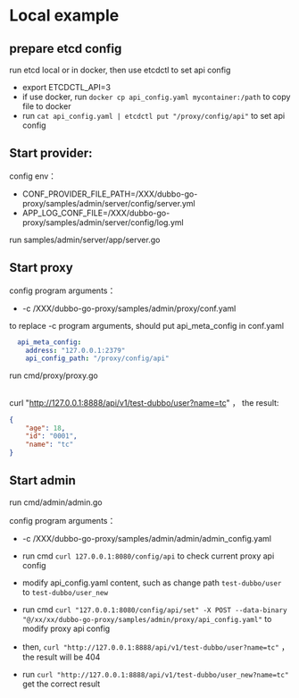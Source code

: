 # Local example

## prepare etcd config

run etcd local or in docker, then use etcdctl to set api config

- export ETCDCTL_API=3
- if use docker, run `docker cp api_config.yaml mycontainer:/path` to copy file to docker
- run `cat api_config.yaml | etcdctl put "/proxy/config/api"` to set api config


## Start provider:

config env：
- CONF_PROVIDER_FILE_PATH=/XXX/dubbo-go-proxy/samples/admin/server/config/server.yml
- APP_LOG_CONF_FILE=/XXX/dubbo-go-proxy/samples/admin/server/config/log.yml

run samples/admin/server/app/server.go

## Start proxy

config program arguments：
- -c /XXX/dubbo-go-proxy/samples/admin/proxy/conf.yaml 

to replace -c program arguments, should put api_meta_config in conf.yaml 

```yaml
  api_meta_config:
    address: "127.0.0.1:2379"
    api_config_path: "/proxy/config/api"
```


run cmd/proxy/proxy.go

## 

curl "http://127.0.0.1:8888/api/v1/test-dubbo/user?name=tc" ， the result:

```json
{
    "age": 18,
    "id": "0001",
    "name": "tc"
}
```

## Start admin

run cmd/admin/admin.go

config program arguments：
- -c /XXX/dubbo-go-proxy/samples/admin/admin/admin_config.yaml 


- run cmd `curl 127.0.0.1:8080/config/api` to check current proxy api config
- modify api_config.yaml content, such as change path `test-dubbo/user` to `test-dubbo/user_new`
- run cmd `curl "127.0.0.1:8080/config/api/set" -X POST --data-binary "@/xx/xx/dubbo-go-proxy/samples/admin/proxy/api_config.yaml"` to modify proxy api config
- then, `curl "http://127.0.0.1:8888/api/v1/test-dubbo/user?name=tc"` ， the result will be 404
- run `curl "http://127.0.0.1:8888/api/v1/test-dubbo/user_new?name=tc"` get the correct result
